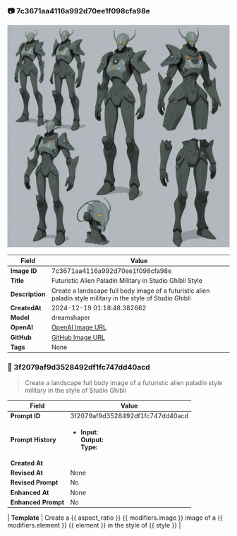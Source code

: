 

### 📷 7c3671aa4116a992d70ee1f098cfa98e 


![data.id](./7c3671aa4116a992d70ee1f098cfa98e.jpg)


| Field          | Value                                                                                                                     |
|----------------|---------------------------------------------------------------------------------------------------------------------------|
| **Image ID**             | 7c3671aa4116a992d70ee1f098cfa98e                                                                                                             |
| **Title**           | Futuristic Alien Paladin Military in Studio Ghibli Style                                                                                                       |
| **Description**           | Create a landscape full body image of a futuristic alien paladin style military in the style of Studio Ghibli                                                                                                       |
| **CreatedAt**        | 2024-12-19 01:18:48.382662                                                                                                        |
| **Model**        | dreamshaper                                                                                                        |
| **OpenAI**         | [OpenAI Image URL](http://192.168.1.85:8081/generated-images/b642364907314.png)                                                                                |
| **GitHub**         | [GitHub Image URL](https://raw.githubusercontent.com/Caneta-Silva/weeb/refs/heads/main/images/7c3671aa4116a992d70ee1f098cfa98e/7c3671aa4116a992d70ee1f098cfa98e.jpg)                                                                                |
| **Tags**       | None                                                                                                                   |

### 📜 3f2079af9d3528492df1fc747dd40acd

> Create a landscape full body image of a futuristic alien paladin style military in the style of Studio Ghibli

| Field          | Value                                                                                                                                                                      |
|----------------|----------------------------------------------------------------------------------------------------------------------------------------------------------------------------|
| **Prompt ID**  | 3f2079af9d3528492df1fc747dd40acd                                                                                                                                                            |
| **Prompt History** | <ul><li>**Input:**  <br> **Output:**  <br> **Type:** </li></ul> |
| **Created At** |                                                                                                                                                    |
| **Revised At** | None                                                                                                                                                   |
| **Revised Prompt** | No                                                                                                                                                                      |
| **Enhanced At** | None                                                                                                                                                  |
| **Enhanced Prompt** | No                                                                                                                                                                    |

| **Template**   | Create a {{ aspect_ratio }} {{ modifiers.image }} image of a {{ modifiers.element }} {{ element }} in the style of {{ style }}                                                                                                                                           |


